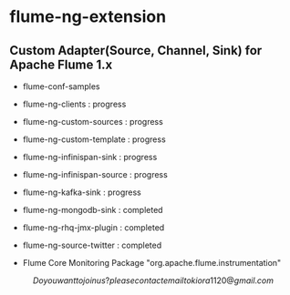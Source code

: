 flume-ng-extension
==================

## Custom Adapter(Source, Channel, Sink) for Apache Flume 1.x
* flume-conf-samples 
* flume-ng-clients	: progress
* flume-ng-custom-sources : progress
* flume-ng-custom-template : progress
* flume-ng-infinispan-sink : progress
* flume-ng-infinispan-source : progress
* flume-ng-kafka-sink : progress	
* flume-ng-mongodb-sink : completed
* flume-ng-rhq-jmx-plugin : completed
* flume-ng-source-twitter : completed

* Flume Core Monitoring Package "org.apache.flume.instrumentation"

$$ Do you want to join us? please contact email to kiora1120@gmail.com $$
